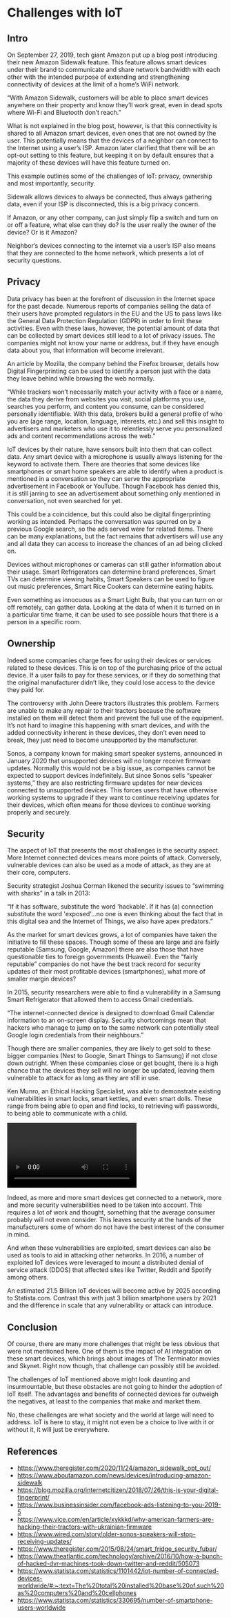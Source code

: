 # Challenges with IoT

## Intro

On September 27, 2019, tech giant Amazon put up a blog post introducing their new Amazon Sidewalk feature. This feature allows smart devices under their brand to communicate and share network bandwidth with each other with the intended purpose of extending and strengthening connectivity of devices at the limit of a home’s WiFi network.

“With Amazon Sidewalk, customers will be able to place smart devices anywhere on their property and know they’ll work great, even in dead spots where Wi-Fi and Bluetooth don’t reach.”

What is not explained in the blog post, however, is that this connectivity is shared to all Amazon smart devices, even ones that are not owned by the user. This potentially means that the devices of a neighbor can connect to the Internet using a user’s ISP. Amazon later clarified that there will be an opt-out setting to this feature, but keeping it on by default ensures that a majority of these devices will have this feature turned on.

This example outlines some of the challenges of IoT: privacy, ownership and most importantly, security. 

Sidewalk allows devices to always be connected, thus always gathering data, even if your ISP is disconnected, this is a big privacy concern.

If Amazon, or any other company, can just simply flip a switch and turn on or off a feature, what else can they do? Is the user really the owner of the device? Or is it Amazon?

Neighbor’s devices connecting to the internet via a user’s ISP also means that they are connected to the home network, which presents a lot of security questions.

## Privacy

Data privacy has been at the forefront of discussion in the Internet space for the past decade. Numerous reports of companies selling the data of their users have prompted regulators in the EU and the US to pass laws like the General Data Protection Regulation (GDPR) in order to limit these activities. Even with these laws, however, the potential amount of data that can be collected by smart devices still lead to a lot of privacy issues. The companies might not know your name or address, but if they have enough data about you, that information will become irrelevant.

An article by Mozilla, the company behind the Firefox browser, details how Digital Fingerprinting can be used to identify a person just with the data they leave behind while browsing the web normally.

“While trackers won’t necessarily match your activity with a face or a name, the data they derive from websites you visit, social platforms you use, searches you perform, and content you consume, can be considered personally identifiable. With this data, brokers build a general profile of who you are (age range, location, language, interests, etc.) and sell this insight to advertisers and marketers who use it to relentlessly serve you personalized ads and content recommendations across the web.”

IoT devices by their nature, have sensors built into them that can collect data. Any smart device with a microphone is usually always listening for the keyword to activate them. There are theories that some devices like smartphones or smart home speakers are able to identify when a product is mentioned in a conversation so they can serve the appropriate advertisement in Facebook or YouTube. Though Facebook has denied this, it is still jarring to see an advertisement about something only mentioned in conversation, not even searched for yet.

This could be a coincidence, but this could also be digital fingerprinting working as intended. Perhaps the conversation was spurred on by a previous Google search, so the ads served were for related items. There can be many explanations, but the fact remains that advertisers will use any and all data they can access to increase the chances of an ad being clicked on.

Devices without microphones or cameras can still gather information about their usage. Smart Refrigerators can determine brand preferences, Smart TVs can determine viewing habits, Smart Speakers can be used to figure out music preferences, Smart Rice Cookers can determine eating habits.

Even something as innocuous as a Smart Light Bulb, that you can turn on or off remotely, can gather data. Looking at the data of when it is turned on in a particular time frame, it can be used to see possible hours that there is a person in a specific room.

## Ownership

Indeed some companies charge fees for using their devices or services related to these devices. This is on top of the purchasing price of the actual device. If a user fails to pay for these services, or if they do something that the original manufacturer didn’t like, they could lose access to the device they paid for.

The controversy with John Deere tractors illustrates this problem. Farmers are unable to make any repair to their tractors because the software installed on them will detect them and prevent the full use of the equipment. It’s not hard to imagine this happening with smart devices, and with the added connectivity inherent in these devices, they don’t even need to break, they just need to become unsupported by the manufacturer.

Sonos, a company known for making smart speaker systems, announced in January 2020 that unsupported devices will no longer receive firmware updates. Normally this would not be a big issue, as companies cannot be expected to support devices indefinitely. But since Sonos sells “speaker systems,” they are also restricting firmware updates for new devices connected to unsupported devices. This forces users that have otherwise working systems to upgrade if they want to continue receiving updates for their devices, which often means for those devices to continue working properly and securely.

## Security

The aspect of IoT that presents the most challenges is the security aspect. More Internet  connected devices means more points of attack. Conversely, vulnerable devices can also be used as a mode of attack, as they are at their core, computers.

Security strategist Joshua Corman likened the security issues to “swimming with sharks” in a talk in 2013:

“If it has software, substitute the word 'hackable'. If it has (a) connection substitute the word 'exposed'...no one is even thinking about the fact that in this digital sea and the Internet of Things, we also have apex predators.”

As the market for smart devices grows, a lot of companies have taken the initiative to fill these spaces. Though some of these are large and are fairly reputable (Samsung, Google, Amazon) there are also those that have questionable ties to foreign governments (Huawei). Even the “fairly reputable” companies do not have the best track record for security updates of their most profitable devices (smartphones), what more of smaller margin devices?

In 2015, security researchers were able to find a vulnerability in a Samsung Smart Refrigerator that allowed them to access Gmail credentials.

“The internet-connected device is designed to download Gmail Calendar information to an on-screen display. Security shortcomings mean that hackers who manage to jump on to the same network can potentially steal Google login credentials from their neighbours.”

Though there are smaller companies, they are likely to get sold to these bigger companies (Nest to Google, Smart Things to Samsung) if not close down outright. When these companies close or get bought, there is a high chance that the devices they sell will no longer be updated, leaving them vulnerable to attack for as long as they are still in use.

Ken Munro, an Ethical Hacking Specialist, was able to demonstrate existing vulnerabilities in smart locks, smart kettles, and even smart dolls. These range from being able to open and find locks, to retrieving wifi passwords, to being able to communicate with a child.

<video>https://www.youtube.com/watch?v=pGtnC1jKpMg</video>

Indeed, as more and more smart devices get connected to a network, more and more security vulnerabilities need to be taken into account. This requires a lot of work and thought, something that the average consumer probably will not even consider. This leaves security at the hands of the manufacturers some of whom do not have the best interest of the consumer in mind.

And when these vulnerabilities are exploited, smart devices can also be used as tools to aid in attacking other networks. In 2016, a number of exploited IoT devices were leveraged to mount a distributed denial of service attack (DDOS) that affected sites like Twitter, Reddit and Spotify among others.

An estimated 21.5 Billion IoT devices will become active by 2025 according to Statista.com. Contrast this with just 3 billion smartphone users by 2021 and the difference in scale that any vulnerability or attack can introduce.

## Conclusion

Of course, there are many more challenges that might be less obvious that were not mentioned here. One of them is the impact of AI integration on these smart devices, which brings about images of The Terminator movies and Skynet. Right now though, that challenge can possibly still be avoided.

The challenges of IoT mentioned above might look daunting and insurmountable, but these obstacles are not going to hinder the adoption of IoT itself. The advantages and benefits of connected devices far outweigh the negatives, at least to the companies that make and market them. 

No, these challenges are what society and the world at large will need to address. IoT is here to stay, it might not even be a choice to live with it or without it, it will just be everywhere.

## References

- https://www.theregister.com/2020/11/24/amazon_sidewalk_opt_out/
- https://www.aboutamazon.com/news/devices/introducing-amazon-sidewalk
- https://blog.mozilla.org/internetcitizen/2018/07/26/this-is-your-digital-fingerprint/
- https://www.businessinsider.com/facebook-ads-listening-to-you-2019-5
- https://www.vice.com/en/article/xykkkd/why-american-farmers-are-hacking-their-tractors-with-ukrainian-firmware
- https://www.wired.com/story/older-sonos-speakers-will-stop-receiving-updates/
- https://www.theregister.com/2015/08/24/smart_fridge_security_fubar/
- https://www.theatlantic.com/technology/archive/2016/10/how-a-bunch-of-hacked-dvr-machines-took-down-twitter-and-reddit/505073
- https://www.statista.com/statistics/1101442/iot-number-of-connected-devices-worldwide/#:~:text=The%20total%20installed%20base%20of,such%20as%20computers%20and%20cellphones
- https://www.statista.com/statistics/330695/number-of-smartphone-users-worldwide


